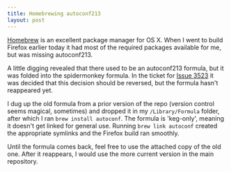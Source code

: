 ```yaml
---
title: Homebrewing autoconf213
layout: post
---
```


[Homebrew](http://mxcl.github.com/homebrew/) is an excellent package manager for OS X. When I went to build Firefox earlier today it had most of the required packages available for me, but was missing autoconf213.

A little digging revealed that there used to be an autoconf213 formula, but it was folded into the spidermonkey formula. In the ticket for [Issue 3523](http://github.com/mxcl/homebrew/issues/issue/3523?authenticity_token=f3dfc83f12144ace1bc32509e7dd768822700444) it was decided that this decision should be reversed, but the formula hasn't reappeared yet. 

I dug up the old formula from a prior version of the repo (version control seems magical, sometimes) and dropped it in my `/Library/Formula` folder, after which I ran `brew install autoconf`. The formula is 'keg-only', meaning it doesn't get linked for general use. Running `brew link autoconf` created the appropriate symlinks and the Firefox build ran smoothly.

Until the formula comes back, feel free to use the attached copy of the old one. After it reappears, I would use the more current version in the main repository.   

<script src="https://gist.github.com/765545.js"> </script>
